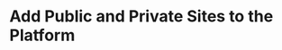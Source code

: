 # Add Public and Private Sites to the Platform

<!-- <div class="ahead">
<h4>Exercise Goals</h4>
	<ul>
		<li>Create the Livingstone Loop employee intranet as a private site on the Livingstone platform</li>
	    <li>Manage site membership, configuration, and page configuration in the new site</li>
	</ul>
</div>

# Add the Livingstone Loop Employee Intranet

1. **Go to** _`Control Panel → Sites → Sites`_ in the _Menu_.
* **Click** the _Add_ button.
* **Choose** _Intranet Site_.
* **Type** `Livingstone Loop`.
* **Check** the _Create default pages a private ..._
* **Click** the _Save_ button.
* **Type** `Livingstone's main employee intranet site.` as the _Description_.
* **Open** the _Membership Type_ drop-down under the _Membership Options_ heading.
* **Choose** _Private_.
* **Click** the _Save_ button at the bottom of the page.

<img src="../images/exercise-images/add-private-site.png" style="max-height:28%">

# Add the Livingstone Life Blog Site

1. **Go to** _`Control Panel → Sites → Sites`_ in the _Menu_.
* **Click** the _Add_ button.
* **Choose** _Blank Site_.
* **Type** `Livingstone Life`.
* **Click** the _Save_ button.
* **Type** `Livingstone's blog site.` as the _Description_.
* **Open** the _Membership Type_ drop-down under the _Membership Options_ heading.
* **Choose** _Restricted_.
* **Click** the _Save_ button at the bottom.

<img src="../images/exercise-images/add-blog-site.png" style="max-height:25%">

# View All the Sites

1. **Go to** _`Control Panel → Sites → Sites`_ in the _Menu_.
	- You should see four sites.
* **Click** the _Livingstone Hotels & Resorts_ site.
	- You should see at least three sites. (If you did the Bonus Exercises in the last section, you should see more.)

<img src="../images/exercise-images/exercises-1.4-final.png" style="max-height:30%">

---

## Bonus Exercises

1. Add Child Sites to the Livingstone Loop intranet. Make one for the Hotel Management employees and one for the Livingstone executives.
2. Create an organization and organization site for one of the hotel location's employees. Add private pages to the organization site. Create a new user and add them to the organization. Log in as your user and access the private pages in the organization site. -->
